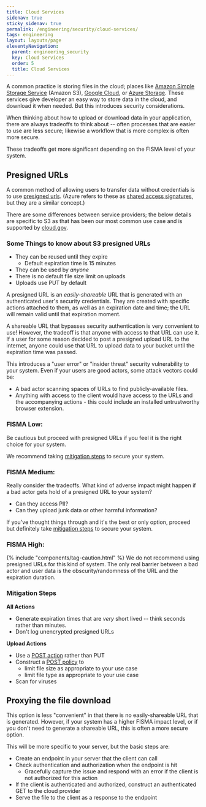 ```yaml
---
title: Cloud Services
sidenav: true
sticky_sidenav: true
permalink: /engineering/security/cloud-services/
tags: engineering
layout: layouts/page
eleventyNavigation:
  parent: engineering_security
  key: Cloud Services
  order: 5
  title: Cloud Services
---
```

A common practice is storing files in the cloud; places like [Amazon Simple Storage Service](https://docs.aws.amazon.com/s3/index.html)
(Amazon S3), [Google Cloud](https://cloud.google.com/storage/docs/introduction), or
[Azure Storage](https://docs.microsoft.com/en-us/rest/api/storageservices/delegate-access-with-shared-access-signature).
These services give developer an easy way to store data in the cloud, and download it when needed. But this
introduces security considerations.

When thinking about how to upload or download data in your application, there are always tradeoffs to think about -- often
processes that are easier to use are less secure; likewise a workflow that is more complex is often more secure.

These tradeoffs get more significant depending on the FISMA level of your system.

## Presigned URLs
A common method of allowing users to transfer data without credentials is to use [presigned urls](https://docs.aws.amazon.com/AmazonS3/latest/userguide/ShareObjectPreSignedURL.html).
(Azure refers to these as [shared access signatures](https://docs.microsoft.com/en-us/azure/hdinsight/hdinsight-storage-sharedaccesssignature-permissions), but they are a similar concept.)

There are some differences between service providers; the below details are specific to S3 as that has
been our most common use case and is supported by [cloud.gov](https://cloud.gov/docs/services/s3/).

### Some Things to know about S3 presigned URLs
* They can be reused until they expire
  * Default expiration time is 15 minutes
* They can be used by *anyone*
* There is no default file size limit on uploads
* Uploads use PUT by default

A presigned URL is an *easily-shareable* URL that is generated with an authenticated user's security credentials. They
are created with specific actions attached to them, as well as an expiration date and time; the URL will remain valid
until that expiration moment.

A shareable URL that bypasses security authentication is very convenient to use! However, the tradeoff is that anyone
with access to that URL can use it. If a user for some reason decided to post a presigned upload URL to the internet,
anyone could use that URL to upload data to your bucket until the expiration time was passed.

This introduces a "user error" or "insider threat" security vulnerability to your system. Even if your users are good actors,
some attack vectors could be:
* A bad actor scanning spaces of URLs to find publicly-available files.
* Anything with access to the client would have access to the URLs and the accompanying actions - this could include an installed untrustworthy browser extension.

### FISMA Low:
Be cautious but proceed with presigned URLs if you feel it is the right choice for your system.

 We recommend taking [mitigation steps](#mitigation-steps) to secure your system.

### FISMA Medium:
Really consider the tradeoffs. What kind of adverse impact might happen if a bad actor gets hold of a presigned URL to your system?

* Can they access PII?
* Can they upload junk data or other harmful information?

If you've thought things through and it's the best or only option, proceed but definitely take [mitigation steps](#mitigation-steps)
to secure your system.

### FISMA High:
{% include "components/tag-caution.html" %} We do not recommend using presigned URLs for this kind of system. The only real barrier
between a bad actor and user data is the obscurity/randomness of the URL and the expiration duration.

### Mitigation Steps
**All Actions**
* Generate expiration times that are *very* short lived -- think seconds rather than minutes.
* Don't log unencrypted presigned URLs

**Upload Actions**
* Use a [POST action](https://docs.aws.amazon.com/AmazonS3/latest/API/sigv4-UsingHTTPPOST.html) rather than PUT
* Construct a [POST policy](https://docs.aws.amazon.com/AmazonS3/latest/API/sigv4-HTTPPOSTConstructPolicy.html) to
  * limit file size as appropriate to your use case
  * limit file type as appropriate to your use case
* Scan for viruses

## Proxying the file download

This option is less "convenient" in that there is no easily-shareable URL that is generated. However, if your
system has a higher FISMA impact level, or if you don't need to generate a shareable URL, this is often a more
secure option.

This will be more specific to your server, but the basic steps are:

* Create an endpoint in your server that the client can call
* Check authentication and authorization when the endpoint is hit
  * Gracefully capture the issue and respond with an error if the client is not authorized for this action
* If the client is authenticated and authorized, construct an authenticated GET to the cloud provider
* Serve the file to the client as a response to the endpoint

